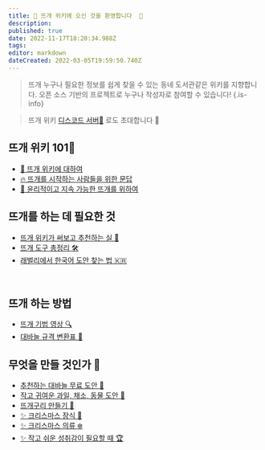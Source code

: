 ```yaml
---
title: 🐑 뜨개 위키에 오신 것을 환영합니다  🌿 
description: 
published: true
date: 2022-11-17T18:20:34.988Z
tags: 
editor: markdown
dateCreated: 2022-03-05T19:59:50.740Z
---
```


> 뜨개 누구나 필요한 정보를 쉽게 찾을 수 있는 동네 도서관같은 위키를 지향합니다.
> 오픈 소스 기반의 프로젝트로 누구나 작성자로 참여할 수 있습니다!
{.is-info}

> 뜨개 위키 [디스코드 서버🔗](https://t.co/7pYuDu8yKe) 로도 초대합니다 🎉 

## 뜨개 위키 101🧵
- [:telescope: 뜨개 위키에 대하여](https://knitki.herokuapp.com/ko/about)
- [:fire: 뜨개를 시작하는 사람들을 위한 문답](https://knitki.herokuapp.com/ko/welcome)
- [🦕 윤리적이고 지속 가능한 뜨개를 위하여](https://knitki.herokuapp.com/ko/sustainability)

## 뜨개를 하는 데 필요한 것
- [뜨개 위키가 써보고 추천하는 실 🧶](https://knitki.herokuapp.com/ko/tool/yarn_rec)
- [뜨개 도구 총정리 🛠️](https://knitki.herokuapp.com/ko/tool)
- [래벌리에서 한국어 도안 찾는 법 :kr:](https://knitki.herokuapp.com/ko/pattern/ravelry_korean)

<!----[:heartbeat: 세상을 바꾸는 뜨개](https://knitki.herokuapp.com/ko/knit_for_good)
-->
<br>

<!---- [실 🧶](https://knitki.herokuapp.com/ko/tool/yarns)-->
<!---- [뜨개 약어](https://knitki.herokuapp.com/ko/skill/abbreviations)-->


## 뜨개 하는 방법 
- [뜨개 기법 영상 🔍](https://knitki.herokuapp.com/ko/skill/tutorials)
- [대바늘 규격 변환표 🔱](https://knitki.herokuapp.com/ko/tool/needle_size_conversion)



## 무엇을 만들 것인가 🎨
- [추천하는 대바늘 무료 도안 :rocket:](https://knitki.herokuapp.com/ko/pattern/knitting_patterns)
- [작고 귀여운 과일, 채소, 동물 도안 :cherries:](https://knitki.herokuapp.com/ko/pattern/little_sweet_kal)
- [뜨개구리 만들기 :frog:](https://knitki.herokuapp.com/ko/frog)
- [✨ 크리스마스 장식 :christmas_tree:](https://knitki.herokuapp.com/ko/pattern/christmas)
- [✨ 크리스마스 의류 :snowflake:](https://knitki.herokuapp.com/ko/pattern/christmas_garments)
- [✨ 작고 쉬운 성취감이 필요할 때 :trophy:](https://knitki.herokuapp.com/ko/pattern/small_success)


